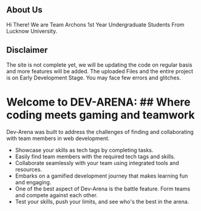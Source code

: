 ## About Us
Hi There! We are Team Archons 1st Year Undergraduate Students From Lucknow University.

## Disclaimer

The site is not complete yet, we will be updating the code on regular basis and more features will be added.
The uploaded Files and the entire project is on Early Development Stage. You may face few errors and glitches.

# Welcome to DEV-ARENA: ## Where coding meets gaming and teamwork


Dev-Arena was built to address the challenges of finding and collaborating with team members in web development.

- Showcase your skills as tech tags by completing tasks.
- Easily find team members with the required tech tags and skills. 
- Collaborate seamlessly with your team using integrated tools and resources.
- Embarks on a gamified development journey that makes learning fun and engaging.
- One of the best aspect of Dev-Arena is the battle feature. Form teams and compete against each other.
- Test your skills, push your limits, and see who's the best in the arena.


